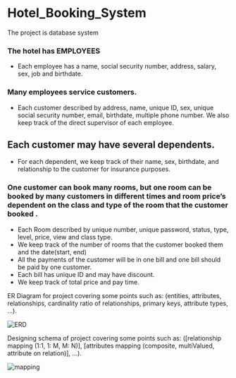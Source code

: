 # Hotel_Booking_System
The project is database system 

### The hotel has EMPLOYEES 
- Each employee has a name, social security number, address, salary, sex, job and birthdate. 
### Many employees service customers.
- Each customer described by address, name, unique ID, sex, unique social security number, email, birthdate, multiple phone number. We also keep track of the direct supervisor of each employee.
## Each customer may have several dependents. 
- For each dependent, we keep track of their name, sex, birthdate, and relationship to the customer for insurance purposes.
### One customer can book many rooms, but one room can be booked by many customers in different times and room price’s dependent on the class and type of the room that the customer booked . 
- Each Room described by unique number, unique password, status, type, level, price, view and class type.   
- We keep track of the number of rooms that the customer booked them and the date(start, end)
- All the payments of the customer will be in one bill and one bill should be paid by one customer.
- Each bill has unique ID and may have discount. 
- We keep track of total price and pay time.

ER Diagram for project covering some points such as: (entities, attributes, relationships, cardinality ratio of relationships, primary keys, attribute types, ...).

![ERD](https://user-images.githubusercontent.com/92521186/175804288-b3908f5e-a5a9-459a-a239-7101381c0e87.png)

Designing schema of project covering some points such as: ([relationship mapping (1:1, 1: M, M: N)], [attributes mapping (composite, multiValued, attribute on relation)], ...).

![mapping](https://user-images.githubusercontent.com/92521186/175804292-1ddcae32-40e3-4a14-b761-130616158478.jpeg)
